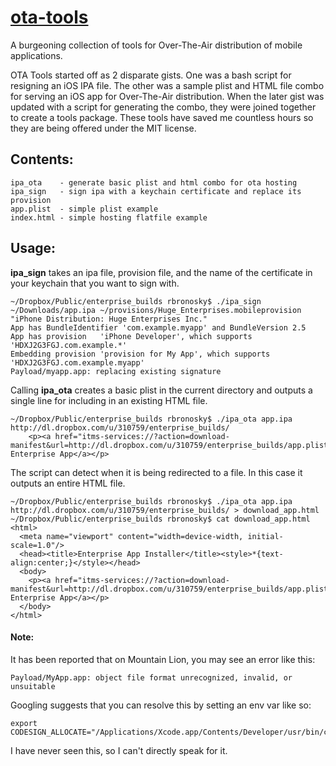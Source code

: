 <a href=https://github.com/RichardBronosky/ota-tools>ota-tools</a> 
======

A burgeoning collection of tools for Over-The-Air distribution of mobile applications.

OTA Tools started off as 2 disparate gists. One was a bash script for resigning
an iOS IPA file. The other was a sample plist and HTML file combo for serving an
iOS app for Over-The-Air distribution. When the later gist was updated with a
script for generating the combo, they were joined together to create a tools
package. These tools have saved me countless hours so they are being offered
under the MIT license.

## Contents:

    ipa_ota    - generate basic plist and html combo for ota hosting
    ipa_sign   - sign ipa with a keychain certificate and replace its provision
    app.plist  - simple plist example
    index.html - simple hosting flatfile example

## Usage:

**ipa_sign** takes an ipa file, provision file, and the name of the certificate in your keychain that you want to sign with.

    ~/Dropbox/Public/enterprise_builds rbronosky$ ./ipa_sign ~/Downloads/app.ipa ~/provisions/Huge_Enterprises.mobileprovision "iPhone Distribution: Huge Enterprises Inc."
    App has BundleIdentifier 'com.example.myapp' and BundleVersion 2.5
    App has provision   'iPhone Developer', which supports 'HDXJ2G3FGJ.com.example.*'
    Embedding provision 'provision for My App', which supports 'HDXJ2G3FGJ.com.example.myapp'
    Payload/myapp.app: replacing existing signature

Calling **ipa_ota** creates a basic plist in the current directory and outputs a single line for including in an existing HTML file.

    ~/Dropbox/Public/enterprise_builds rbronosky$ ./ipa_ota app.ipa http://dl.dropbox.com/u/310759/enterprise_builds/
        <p><a href="itms-services://?action=download-manifest&url=http://dl.dropbox.com/u/310759/enterprise_builds/app.plist">Install Enterprise App</a></p>

The script can detect when it is being redirected to a file. In this case it outputs an entire HTML file.

    ~/Dropbox/Public/enterprise_builds rbronosky$ ./ipa_ota app.ipa http://dl.dropbox.com/u/310759/enterprise_builds/ > download_app.html
    ~/Dropbox/Public/enterprise_builds rbronosky$ cat download_app.html
    <html>
      <meta name="viewport" content="width=device-width, initial-scale=1.0"/>
      <head><title>Enterprise App Installer</title><style>*{text-align:center;}</style></head>
      <body>
        <p><a href="itms-services://?action=download-manifest&url=http://dl.dropbox.com/u/310759/enterprise_builds/app.plist">Install Enterprise App</a></p>
      </body>
    </html>

#### Note:
It has been reported that on Mountain Lion, you may see an error like this:

    Payload/MyApp.app: object file format unrecognized, invalid, or unsuitable

Googling suggests that you can resolve this by setting an env var like so:

    export CODESIGN_ALLOCATE="/Applications/Xcode.app/Contents/Developer/usr/bin/codesign_allocate"

I have never seen this, so I can't directly speak for it.
